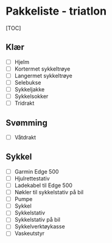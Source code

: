 # Pakkeliste - triatlon
[TOC]
## Klær
- [ ] Hjelm
- [ ] Kortermet sykkeltrøye
- [ ] Langermet sykkeltrøye
- [ ] Selebukse
- [ ] Sykkeljakke
- [ ] Sykkelsokker
- [ ] Tridrakt
## Svømming
- [ ] Våtdrakt
## Sykkel
- [ ] Garmin Edge 500
- [ ] Hjulrettestativ
- [ ] Ladekabel til Edge 500
- [ ] Nøkler til sykkelstativ på bil
- [ ] Pumpe
- [ ] Sykkel
- [ ] Sykkelstativ
- [ ] Sykkelstativ på bil
- [ ] Sykkelverktøykasse
- [ ] Vaskeutstyr
